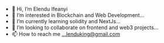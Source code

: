 - 👋 Hi, I’m Elendu Ifeanyi
- 👀 I’m interested in Blockchain and Web Development...
- 🌱 I’m currently learning solidity and NextJs...
- 💞️ I’m looking to collaborate on frontend and web3 projects...
- 📫 How to reach me ...lenduking@gmail.com

<!---
gudchyld/gudchyld is a ✨ special ✨ repository because its `README.md` (this file) appears on your GitHub profile.
You can click the Preview link to take a look at your changes.
--->
